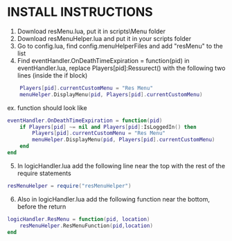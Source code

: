 # INSTALL INSTRUCTIONS
1. Download resMenu.lua, put it in scripts\Menu folder
2. Download resMenuHelper.lua and put it in your scripts folder
3. Go to config.lua, find config.menuHelperFiles and add "resMenu" to the list
4. Find eventHandler.OnDeathTimeExpiration = function(pid) in eventHandler.lua, replace Players[pid]:Ressurect() 
with the following two lines (inside the if block)
```lua
	Players[pid].currentCustomMenu = "Res Menu"
	menuHelper.DisplayMenu(pid, Players[pid].currentCustomMenu)
```

ex. function should look like
```lua
eventHandler.OnDeathTimeExpiration = function(pid)
    if Players[pid] ~= nil and Players[pid]:IsLoggedIn() then
        Players[pid].currentCustomMenu = "Res Menu"
        menuHelper.DisplayMenu(pid, Players[pid].currentCustomMenu)
    end
end
```
5. In logicHandler.lua add the following line near the top with the rest of the require statements
```lua
resMenuHelper = require("resMenuHelper")
```
6. Also in logicHandler.lua add the following function near the bottom, before the return
```lua
logicHandler.ResMenu = function(pid, location)
	resMenuHelper.ResMenuFunction(pid,location)
end
```

